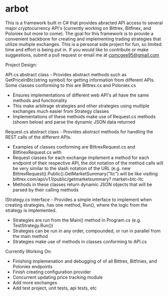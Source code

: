 # arbot 
This is a framework built in C# that provides abracted API access to several major cryptocurrency API's (currently working on Bittrex, Bitfinex, and Poloniex but more to come). The goal for this framework is to provide a convenient backbone for creating and implementing trading strategies that utilize multiple exchanges. This is a personal side project for fun, so limited time and effort is being put in. If you would like to contribute or make suggestions, submit a pull request or email me at cpmcgee95@gmail.com

Project Design:

API.cs abstract class - Provides abstract methods such as GetPriceInBtc(string symbol) for getting information from different APIs. Some classes conforming to this are Bittrex.cs and Poloniex.cs
  - Ensures implementations of different web API's all have the same methods and functionality
  - This make arbitrage strategies and other strategies using multiple exchanges much easier from Strategy classes 
  - Implementations of these methods make use of Request.cs methods (shown below) and parse the dynamic JSON data returned

Request.cs abstract class - Provides abstract methods for handling the REST calls of the different APIs. 
  - Examples of classes conforming are BittrexRequest.cs and BitfinexRequest.cs with
  - Request classes for each exchange implement a method for each endpoint of their respective API, the dot notation of the       method calls will be very similar to the slash notation of the URL (e.g. new                                                   BittrexRequest().Public().GetMarketSummary("ltc") will be like visiting bittrex.com/api/v1.1/public/getmarketsummary?         market=btc-ltc
  - Methods in these classes return dynamic JSON objects that will be parsed by their calling methods
 
IStrategy.cs interface - Provides a simple interface to implement when creating strategies, has one method, Run(), where the logic from the strategy is implemented.
  - Strategies are run from the Main() method in Program.cs (e.g. TestStrategy.Run())
  - Strategies can be run in any order, compounded, or run in parallel from the main method
  - Strategies make use of methods in classes conforming to API.cs
  
 
Currently Working On:
  - Finishing implemenation and debugging of of all Bittrex, Bitfiniex, and Poloniex endpoints
  - Finish creating configuration provider
  - Concurrent updating price tracking module
  - Add more exchanges
  - Add test project, unit tests, api tests, etc
 
